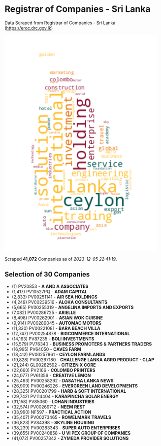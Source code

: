 # Registrar of Companies - Sri Lanka

Data Scraped from Registrar of Companies - Sri Lanka (https://eroc.drc.gov.lk)

![word-cloud](data/word_cloud.png)

Scraped **41,072** Companies as of *2023-12-05 22:41:19*.


## Selection of 30 Companies

* (1) PV20853 - **A AND A ASSOCIATES**
* (1,417) PV10527PQ - **ADAM CAPITAL**
* (2,833) PV00251141 - **AIR SEA HOLDINGS**
* (4,249) PV00239516 - **ALOKA CONSULTANTS**
* (5,665) PV00255319 - **ANGELINA IMPORTS AND EXPORTS**
* (7,082) PV00286725 - **ARIELLE**
* (8,498) PV00262901 - **ASIAN WOK CUISINE**
* (9,914) PV00289045 - **AUTOMAC MOTORS**
* (11,330) PV00221081 - **BARA BEACH VILLA**
* (12,747) PV00254878 - **BIGCOMMERCE INTERNATIONAL**
* (14,163) PV87235 - **BOLI INVESTMENTS**
* (15,579) PV76340 - **BUSINESS PROMOTERS & PARTNERS TRADERS**
* (16,995) PV64050 - **CAVES FARM**
* (18,412) PV00257861 - **CEYLON FARMLANDS**
* (19,828) PV00267180 - **CHALLENGE LANKA AGRO PRODUCT - CLAP**
* (21,244) GL00282592 - **CITIZEN X CORE**
* (22,660) PV2166 - **COLOMBO PRINTERS**
* (24,077) PV61356 - **CREATIVE LEMON**
* (25,493) PV00258292 - **DASATHA LANKA NEWS**
* (26,909) PV00246226 - **EVERGREEN LAND DEVELOPMENTS**
* (28,325) PV00201799 - **HARD & SOFT INTERNATIONAL**
* (29,742) PV114404 - **KARAPINCHA SOLAR ENERGY**
* (31,158) PV85060 - **LOHAN INDUSTRIES**
* (32,574) PV00269712 - **NEEM REST**
* (33,990) NF597 - **PRACTICAL ACTION**
* (35,407) PV00273465 - **ROWELMARK TRAVELS**
* (36,823) PV84398 - **SKYLINE HOUSING**
* (38,239) PV00283343 - **SUPER AUTO ENTERPRISES**
* (39,655) PV00240858 - **U VI PEX GROUP OF COMPANIES**
* (41,072) PV00257342 - **ZYMEDA PROVIDER SOLUTIONS**